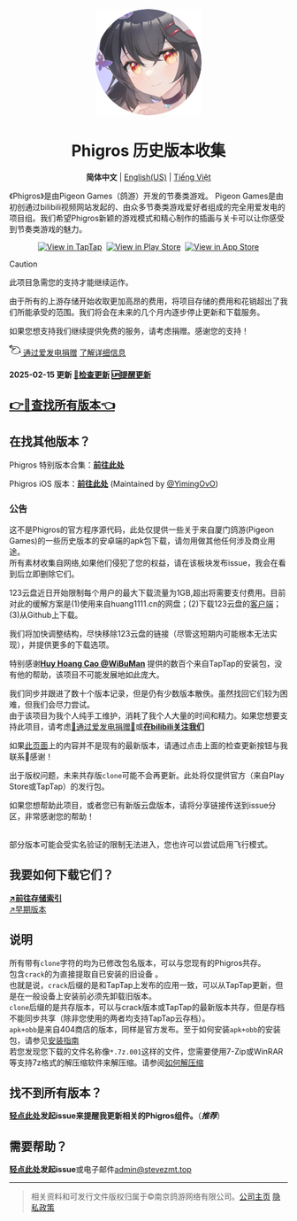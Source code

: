 <div align="center">
  <img src="icon.png" alt="新九鸟" title="新图标">

# Phigros 历史版本收集
<!--secret is in this page :)
ProTip: use XOR cryption.-->
**简体中文** | [English(US)](https://stevezmt.top/Phigros-history/README_en-us) | [Tiếng Việt](https://stevezmt.top/Phigros-history/README_VN)

<p align="left">
《Phigros》是由Pigeon Games（鸽游）开发的节奏类游戏。
Pigeon Games是由初创通过bilibili视频网站发起的、由众多节奏类游戏爱好者组成的完全用爱发电的项目组。我们希望Phigros新颖的游戏模式和精心制作的插画与关卡可以让你感受到节奏类游戏的魅力。
</p>
</font>

[![View in TapTap](https://img.shields.io/badge/TapTap-%E6%9F%A5%E7%9C%8B-cyan?
)](https://www.taptap.cn/app/165287) &nbsp;[![View in Play Store](https://img.shields.io/badge/Play_%E5%95%86%E5%BA%97-%E6%9F%A5%E7%9C%8B-lightgreen?logo=googleplay&logoColor=white
)](https://play.google.com/store/apps/details?id=com.PigeonGames.Phigros) &nbsp;[![View in App Store](https://img.shields.io/badge/App_Store-%E6%9F%A5%E7%9C%8B-blue?logo=appstore&logoColor=white
)](https://apps.apple.com/cn/app/phigros/id1454809109)
</div>

> [!CAUTION]
> 此项目急需您的支持才能继续运作。
> 
> 由于所有的上游存储开始收取更加高昂的费用，将项目存储的费用和花销超出了我们所能承受的范围。我们将会在未来的几个月内逐步停止更新和下载服务。
> 
> 如果您想支持我们继续提供免费的服务，请考虑捐赠。感谢您的支持！
>
>  [<svg t="1740759697243" class="icon" viewBox="0 0 1322 1024" version="1.1" xmlns="http://www.w3.org/2000/svg" p-id="3807" width="1.5em" height="1.5em"><path d="M495.899049 634.906371c-17.304811 0-31.251971 13.947161-31.251971 31.251971S478.594238 697.410314 495.899049 697.410314c17.304811 0 31.251971-13.947161 31.251971-31.251972 0-17.304811-13.947161-31.251971-31.251971-31.251971zM790.855671 728.662285c-17.304811 0-31.251971 13.947161-31.251972 31.251971s13.947161 31.251971 31.251972 31.251972 31.251971-13.947161 31.251971-31.251972c0-17.04653-13.947161-30.993691-31.251971-31.251971z" fill="currentColor" p-id="3808"></path><path d="M1262.99289 719.622459c-13.430599-8.264984-28.927445-13.430599-44.68257-14.980284 34.867902-84.974368 57.080047-196.293374-18.596215-306.837537-115.193217-168.657333-280.75118-256.73107-491.766556-260.863562-60.179416-1.291404-130.948343 1.549685-205.849762 4.649054-87.040614 3.35765-203.008673 8.006703-281.526023 1.549684 15.755126-8.523265 32.543375-16.788249 47.007098-23.761829 55.530362-27.119479 98.921529-48.04022 84.457807-85.232649-7.748423-21.695583-30.218848-33.059937-67.411277-34.09306C206.624604-1.755689 37.967271 43.443443 7.748423 119.636265c-17.04653 42.874605-19.887618 125.524447 152.902206 198.876182 71.027208 30.218848 271.969635 66.894715 349.453861 74.643138 17.563091 1.549685 34.867902 5.165615 51.397871 11.364353-17.821372 11.622634-35.901025 24.02011-54.238959 36.417586-31.768533-18.079653-83.941245-39.516955-122.683358-13.172318-14.463722 9.298107-23.503549 25.053233-24.02011 42.358044-0.516562 21.179022 12.397476 42.099763 26.861198 58.629731-57.080047 45.715694-103.312302 89.881703-119.84227 123.974762-18.337934 41.841482-25.828075 110.544163 8.523265 177.438879 43.391167 84.974368 138.955046 144.120661 284.625391 176.147474 190.352916 41.583202 354.619476 4.132492 463.355674-53.205835 60.437697-32.026814 103.570583-69.994085 124.233043-103.828864 6.457019 2.066246 12.914038 4.132492 19.629338 6.198738 9.298107 2.841088 18.596214 5.682177 27.37776 8.781546 28.669164 10.072949 60.695977 8.523265 85.232649-3.61593l1.291403-0.774843c17.821372-9.039826 31.510252-25.053233 37.708991-44.166009 15.238565-51.139589-29.444006-79.033911-56.563486-96.08044z m-811.776412-239.684541l-17.30481 12.655757c-5.165615-5.165615-9.814669-11.106072-13.430599-17.563091 6.7153-2.066246 18.337934 0.258281 30.735409 4.907334zM1262.99289 798.139808c-1.291404 3.874211-4.132492 6.97358-9.298107 9.814669-10.33123 5.165615-25.569795 5.423896-39.258675 0.774842-9.298107-3.35765-19.371057-6.457019-29.444006-9.556388-18.596214-5.682177-49.848186-15.238565-55.788643-22.470426-9.814669-12.914038-28.152602-15.755126-41.32492-5.940457s-15.755126 28.152602-5.940458 41.324921c3.615931 4.390773 7.490142 8.264984 12.139196 11.622634-44.940851 62.245662-242.267348 186.220424-521.468844 125.007885-125.782728-27.636041-210.498815-77.742507-244.850155-145.412065-24.794952-48.815063-19.112776-98.921529-7.231861-126.299289 34.09306-71.027208 280.75118-234.518925 438.30244-327.241716 13.947161-8.264984 18.596214-26.344637 10.33123-40.291798s-27.119479-19.629337-40.291797-10.33123c-12.655757 7.490142-55.788643 33.059937-111.060725 68.186119-18.596214-12.655757-50.881309-27.894322-102.537459-33.059936-81.874999-8.264984-270.936512-44.42429-332.149051-70.252366C139.471608 245.418993 40.033517 196.34565 61.987381 141.073568c5.165615-12.914038 29.185725-33.576498 81.100157-53.464116 35.384463-13.430599 72.318611-22.470426 109.769321-27.119479l-11.622634 5.682176c-35.384463 17.304811-73.868296 36.417586-99.954652 59.146293-1.807965-1.033123-3.615931-2.324527-5.165615-3.874211-10.847792-11.622634-29.185725-12.397476-41.06664-1.291404l-0.516562 0.516561c-11.880915 11.106072-12.139195 29.702287-1.033123 41.583202 10.589511 11.106072 26.086356 19.371057 45.715694 25.569795 0.774842 0.258281 1.291404 0.516562 2.066246 0.774842 68.702681 21.179022 190.611197 18.596214 362.367899 11.622634 74.126577-2.841088 144.120661-5.682177 202.492111-4.649054 193.710566 3.874211 339.122631 80.841876 444.75946 235.552049 64.828469 95.047318 41.583202 188.544951 4.390773 269.903388-4.649054-3.615931-9.039826-7.748423-12.655757-12.139195-10.33123-12.397476-28.669164-14.463722-41.324921-4.649054-12.655757 10.072949-14.722003 28.669164-4.649054 41.324921 5.940457 7.490142 36.675867 42.874605 74.643138 39.775236h2.066246c1.291404-0.258281 2.324527 0 3.615931-0.258281 25.828075-4.649054 42.358044-3.615931 57.596608 6.198738 20.40418 12.914038 30.218848 20.40418 28.410883 26.861199z" fill="currentColor" p-id="3809"></path></svg> 通过爱发电捐赠](https://afdian.com/a/stevezmtstudios) [了解详细信息](doc/why-donate.md)<br>



#### 2025-02-15 更新 [**🔄检查更新**](https://github.com/SteveZMTstudios/Phigros-history/issues) [🆙提醒更新](https://github.com/SteveZMTstudios/Phigros-history/issues/new/choose)

## [**👉🔗查找所有版本👈**](https://stevezmt.top/Phigros-history/ver_data/VersionList_3.x)


## 在找其他版本？

Phigros 特别版本合集：[**前往此处**](https://stevezmt.top/Phigros-history/doc/special)

Phigros iOS 版本：[**前往此处**](https://github.com/YimingOvO/Phigros-History-iOS) (Maintained by [@YimingOvO](https://github.com/YimingOvO))<br>
### 公告
这不是Phigros的官方程序源代码，此处仅提供一些关于来自厦门鸽游(Pigeon Games)的一些历史版本的安卓端的apk包下载，请勿用做其他任何涉及商业用途。<br>所有素材收集自网络,如果他们侵犯了您的权益，请在该板块发布issue，我会在看到后立即删除它们。

123云盘近日开始限制每个用户的最大下载流量为1GB,超出将需要支付费用。目前对此的缓解方案是(1)使用来自huang1111.cn的网盘；(2)下载123云盘的[客户端](https://www.123pan.com/Downloadclient)；(3)从Github上下载。

我们将加快调整结构，尽快移除123云盘的链接（尽管这短期内可能根本无法实现），并提供更多的下载选项。

特别感谢[**Huy Hoang Cao @WiBuMan**](https://www.facebook.com/huyhoangcao39393939/)
提供的数百个来自TapTap的安装包，没有他的帮助，该项目不可能发展地如此庞大。

我们同步并跟进了数十个版本记录，但是仍有少数版本散佚。虽然找回它们较为困难，但我们会尽力尝试。
<br>由于该项目为我个人纯手工维护，消耗了我个人大量的时间和精力。如果您想要支持此项目，请考虑[🎉通过爱发电捐赠🎉](https://afdian.com/a/stevezmtstudios)或[**在bilibili关注我们**](https://space.bilibili.com/474130186)

如果[此页面](./ver_data/VersionList_3.x)上的内容并不是现有的最新版本，请通过点击上面的检查更新按钮与我联系🥳感谢！

出于版权问题，未来共存版`clone`可能不会再更新。此处将仅提供官方（来自Play Store或TapTap）的发行包。

如果您想帮助此项目，或者您已有新版云盘版本，请将分享链接传送到issue分区，非常感谢您的帮助！

<br>
部分版本可能会受实名验证的限制无法进入，您也许可以尝试启用飞行模式。
<br>

## 我要如何下载它们？

[**↗️前往存储索引**](https://stevezmt.top/Phigros-history/ver_data/VersionList_3.x)
<br>[↗️早期版本](https://stevezmt.top/Phigros-history/ver_data/VersionList_2.x)
<br>

## 说明
所有带有`clone`字符的均为已修改包名版本，可以与您现有的Phigros共存。<br>
包含`crack`的为直接提取自已安装的旧设备 。<br>
也就是说，`crack`后缀的是和TapTap上发布的应用一致，可以从TapTap更新，但是在一般设备上安装前必须先卸载旧版本。<br>
`clone`后缀的是共存版本，可以与crack版本或TapTap的最新版本共存，但是存档不能同步共享（除非您使用的两者均支持TapTap云存档）。
<br>`apk+obb`是来自404商店的版本，同样是官方发布。至于如何安装`apk+obb`的安装包，请参见[安装指南](https://stevezmt.top/Phigros-history/doc/install-apk-obb)
<br>若您发现您下载的文件名称像`*.7z.001`这样的文件，您需要使用7-Zip或WinRAR等支持7z格式的解压缩软件来解压缩。请参阅[如何解压缩](https://stevezmt.top/Phigros-history/doc/unzip-parsed-file)

## 找不到所有版本？<br>
[**轻点此处**](https://github.com/SteveZMTstudios/Phigros-history/issues/new/choose)**发起issue来提醒我更新相关的Phigros组件。**（***推荐***）

## 需要帮助？
[**轻点此处**](https://github.com/SteveZMTstudios/Phigros-history/issues/new/choose)**发起issue**或电子邮件[admin@stevezmt.top](mailto:admin@stevezmt.top)
<br>

---

> 相关资料和可发行文件版权归属于&copy;南京鸽游网络有限公司。[公司主页](https://pigeon-games.com/?utm_source=Phigros-history&utm_medium=OfficialWebsite&utm_campaign=Android) [隐私政策](https://pigeon-games.com/news/2)
<!--彩蛋:  `Y11eXktbRWheXw==` -->
